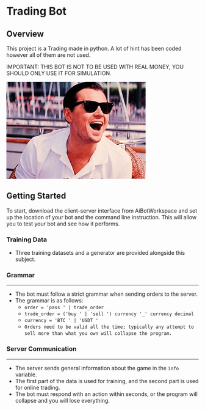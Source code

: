 **Trading Bot**
===============================

**Overview**
------------

This project is a Trading made in python. A lot of hint has been coded however all of them are not used.

IMPORTANT: THIS BOT IS NOT TO BE USED WITH REAL MONEY, YOU SHOULD ONLY USE IT FOR SIMULATION.

![screenshot](screenshot/gif.gif)

**Getting Started**
-------------------

To start, download the client-server interface from AiBotWorkspace and set up the location of your bot and the command line instruction. This will allow you to test your bot and see how it performs.

### Training Data

* Three training datasets and a generator are provided alongside this subject.

### Grammar
---------

* The bot must follow a strict grammar when sending orders to the server.
* The grammar is as follows:
	+ `order = 'pass ' | trade_order`
	+ `trade_order = ('buy ' | 'sell ') currency '_' currency decimal`
	+ `currency = 'BTC ' | 'USDT '`
	+ `Orders need to be valid all the time; typically any attempt to sell more than what you own will collapse the program.`

### Server Communication
-------------------------

* The server sends general information about the game in the `info` variable.
* The first part of the data is used for training, and the second part is used for online trading.
* The bot must respond with an action within seconds, or the program will collapse and you will lose everything.
